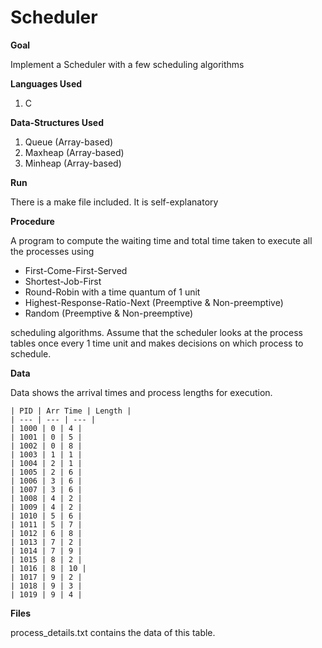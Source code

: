 # Scheduler

**Goal**

Implement a Scheduler with a few scheduling algorithms

**Languages Used**

1) C

**Data-Structures Used**

1) Queue (Array-based)
2) Maxheap (Array-based)
3) Minheap (Array-based)

**Run**

There is a make file included. It is self-explanatory

**Procedure**

A program to compute the waiting time and total time taken to execute all the processes using

* First-Come-First-Served
* Shortest-Job-First
* Round-Robin with a time quantum of 1 unit
* Highest-Response-Ratio-Next (Preemptive & Non-preemptive)
* Random (Preemptive & Non-preemptive)

scheduling algorithms. Assume that the scheduler looks at the process tables once every 1 time unit and makes decisions on which process to schedule.

**Data**

Data shows the arrival times and process lengths for execution.


    | PID | Arr Time | Length |
    | --- | --- | --- |
    | 1000 | 0 | 4 |
    | 1001 | 0 | 5 |
    | 1002 | 0 | 8 |
    | 1003 | 1 | 1 |
    | 1004 | 2 | 1 |
    | 1005 | 2 | 6 |
    | 1006 | 3 | 6 |
    | 1007 | 3 | 6 |
    | 1008 | 4 | 2 |
    | 1009 | 4 | 2 |
    | 1010 | 5 | 6 |
    | 1011 | 5 | 7 |
    | 1012 | 6 | 8 |
    | 1013 | 7 | 2 |
    | 1014 | 7 | 9 |
    | 1015 | 8 | 2 |
    | 1016 | 8 | 10 |
    | 1017 | 9 | 2 |
    | 1018 | 9 | 3 |
    | 1019 | 9 | 4 |

**Files**

process_details.txt contains the data of this table.
